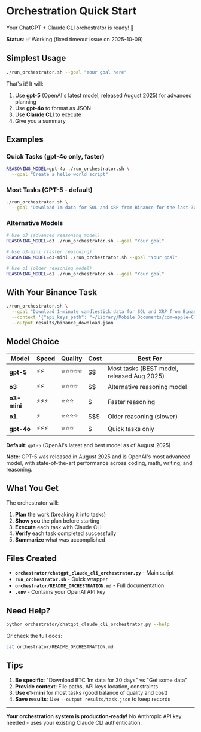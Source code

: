 # Orchestration Quick Start

Your ChatGPT + Claude CLI orchestrator is ready! 🚀

**Status**: ✅ Working (fixed timeout issue on 2025-10-09)

## Simplest Usage

```bash
./run_orchestrator.sh --goal "Your goal here"
```

That's it! It will:
1. Use **gpt-5** (OpenAI's latest model, released August 2025) for advanced planning
2. Use **gpt-4o** to format as JSON
3. Use **Claude CLI** to execute
4. Give you a summary

## Examples

### Quick Tasks (gpt-4o only, faster)

```bash
REASONING_MODEL=gpt-4o ./run_orchestrator.sh \
  --goal "Create a hello world script"
```

### Most Tasks (GPT-5 - default)

```bash
./run_orchestrator.sh \
  --goal "Download 1m data for SOL and XRP from Binance for the last 30 days"
```

### Alternative Models

```bash
# Use o3 (advanced reasoning model)
REASONING_MODEL=o3 ./run_orchestrator.sh --goal "Your goal"

# Use o3-mini (faster reasoning)
REASONING_MODEL=o3-mini ./run_orchestrator.sh --goal "Your goal"

# Use o1 (older reasoning model)
REASONING_MODEL=o1 ./run_orchestrator.sh --goal "Your goal"
```

## With Your Binance Task

```bash
./run_orchestrator.sh \
  --goal "Download 1-minute candlestick data for SOL and XRP from Binance for as long a time period as possible. Use API keys from iCloud/code-projects" \
  --context '{"api_keys_path": "~/Library/Mobile Documents/com~apple~CloudDocs/code-projects"}' \
  --output results/binance_download.json
```

## Model Choice

| Model | Speed | Quality | Cost | Best For |
|-------|-------|---------|------|----------|
| **gpt-5** | ⚡⚡ | ⭐⭐⭐⭐⭐ | $$ | Most tasks (BEST model, released Aug 2025) |
| **o3** | ⚡⚡ | ⭐⭐⭐⭐ | $$ | Alternative reasoning model |
| **o3-mini** | ⚡⚡⚡ | ⭐⭐⭐ | $ | Faster reasoning |
| **o1** | ⚡ | ⭐⭐⭐⭐ | $$$ | Older reasoning (slower) |
| **gpt-4o** | ⚡⚡⚡ | ⭐⭐⭐ | $ | Quick tasks only |

**Default**: `gpt-5` (OpenAI's latest and best model as of August 2025)

**Note**: GPT-5 was released in August 2025 and is OpenAI's most advanced model, with state-of-the-art performance across coding, math, writing, and reasoning.

## What You Get

The orchestrator will:
1. **Plan** the work (breaking it into tasks)
2. **Show you** the plan before starting
3. **Execute** each task with Claude CLI
4. **Verify** each task completed successfully
5. **Summarize** what was accomplished

## Files Created

- **`orchestrator/chatgpt_claude_cli_orchestrator.py`** - Main script
- **`run_orchestrator.sh`** - Quick wrapper
- **`orchestrator/README_ORCHESTRATION.md`** - Full documentation
- **`.env`** - Contains your OpenAI API key

## Need Help?

```bash
python orchestrator/chatgpt_claude_cli_orchestrator.py --help
```

Or check the full docs:
```bash
cat orchestrator/README_ORCHESTRATION.md
```

## Tips

1. **Be specific**: "Download BTC 1m data for 30 days" vs "Get some data"
2. **Provide context**: File paths, API keys location, constraints
3. **Use o1-mini** for most tasks (good balance of quality and cost)
4. **Save results**: Use `--output results/task.json` to keep records

---

**Your orchestration system is production-ready!** No Anthropic API key needed - uses your existing Claude CLI authentication.

